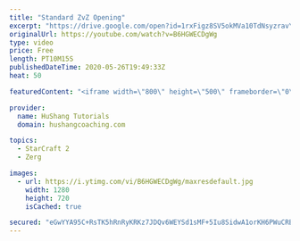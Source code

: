 ```yaml
---
title: "Standard ZvZ Opening"
excerpt: "https://drive.google.com/open?id=1rxFigz8SV5okMVa10TdNsyzravYgkTjE  Interested in lessons? Email Devon directly at hushangtutorials@outlook.com ------------------------------------------------------------------------------------------------------- Want to support HuShang Tutorials directly? Patreon is"
originalUrl: https://youtube.com/watch?v=B6HGWECDgWg
type: video
price: Free
length: PT10M15S
publishedDateTime: 2020-05-26T19:49:33Z
heat: 50

featuredContent: "<iframe width=\"800\" height=\"500\" frameborder=\"0\" src=\"https://www.youtube.com/embed/B6HGWECDgWg\" allow=\"accelerometer; autoplay; encrypted-media; gyroscope; picture-in-picture\" allowfullscreen></iframe>"

provider:
  name: HuShang Tutorials
  domain: hushangcoaching.com

topics:
  - StarCraft 2
  - Zerg

images:
  - url: https://i.ytimg.com/vi/B6HGWECDgWg/maxresdefault.jpg
    width: 1280
    height: 720
    isCached: true

secured: "eGwYYA95C+RsTK5hRnRyKRKz7JDQv6WEYSd1sMF+5Iu8SidwA1orKH6PWuCRBMxUt46CoVV2ZzgCcFxnDYtjWN59xWMUZMglwd055pUrpRuKO+42JstUIEu7FnrI2/OBxi2xNICWJxjoBRLH0gIe4DxHFPEHF/7Z0hTVI65oro1ixz9Qy26qk7/tREfDV0fSCyJ8en02oXlUnMgNmt6Ks6TPysEWklL4CtrRVSxFiRgrr5gWjSp9ggR+oZFN6i8q6M4MlZjQ2DPVije0VhcyG6Iprlwk3vDaWjJxSorkftYzOaNFVg6c48ry3ZZbXVwa8f7sEbfKaDX3fpETB2vYgMFFF4RcrOzATgfJN+MKzTnYBlGwvCUP0wTCnj7AoRkeCCb7azsGy3oV15gJDg8+vbq/JwPn7rbS1YYm1FLY+w4=;ELa5YXl5aC2E2SnmYGYNOA=="
---
```


